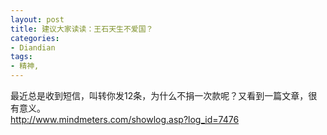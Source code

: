 ```yaml
---
layout: post
title: 建议大家读读：王石天生不爱国？
categories:
- Diandian
tags:
- 精神, 
---
```

最近总是收到短信，叫转你发12条，为什么不捐一次款呢？又看到一篇文章，很有意义。
<br />http://www.mindmeters.com/showlog.asp?log_id=7476